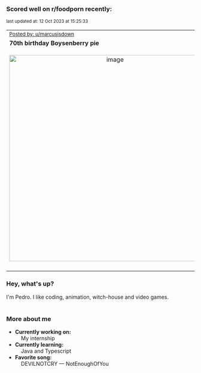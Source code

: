 ### Scored well on r/foodporn recently:

<p align="left"><sub>last updated at: 12 Oct 2023 at 15:25:33</sub></p>

|   |
| --- |
| <sub>[Posted by: u/marcusisdown][source]</sub> |
| **70th birthday Boysenberry pie** | 
|<p align="center"> <img alt="image" src="https://i.redd.it/ifrlhverietb1.jpg" width="550" /> </p>|
|   |

### Hey, what's up?

I'm Pedro. I like coding, animation, witch-house and video games.<br><br>

### More about me
- **Currently working on:**  
&nbsp;&nbsp;&nbsp;&nbsp;My internship
- **Currently learning:**  
&nbsp;&nbsp;&nbsp;&nbsp;Java and Typescript
- **Favorite song:**  
&nbsp;&nbsp;&nbsp;&nbsp;DEVILNOTCRY — NotEnoughOfYou<br><br>

  



  
  
  
[linkedin]: https://linkedin.com/in/pedro-h-r-gomes-8a487b14a/
[gmail]: mailto:pilique11@gmail.com
[source]: https://reddit.com/r/FoodPorn/comments/174pdce/70th_birthday_boysenberry_pie/
[redditAPI]: https://www.reddit.com/dev/api/